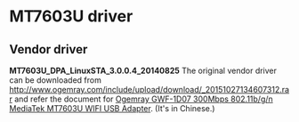 # MT7603U driver


## Vendor driver
**MT7603U_DPA_LinuxSTA_3.0.0.4_20140825**
The original vendor driver can be downloaded from http://www.ogemray.com/include/upload/download/_20151027134607312.rar
and refer the document for [Ogemray GWF-1D07 300Mbps 802.11b/g/n MediaTek MT7603U WIFI USB Adapter](http://www.ogemray.com/product/download/GWF-1D07_xz.pdf). (It's in Chinese.)
